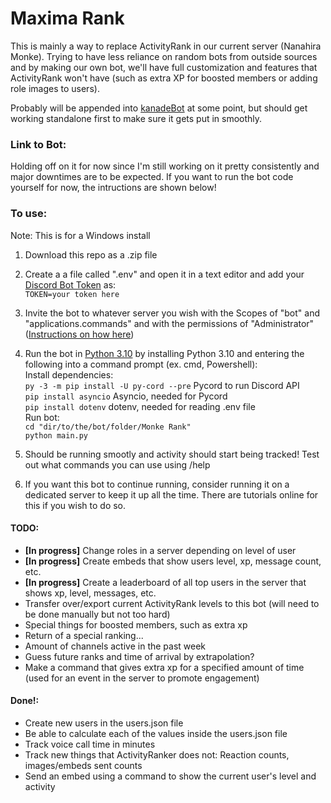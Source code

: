 # **Maxima Rank**

This is mainly a way to replace ActivityRank in our current server (Nanahira Monke). Trying to have less reliance on random bots from outside sources and by making our own bot, we'll have full customization and features that ActivityRank won't have (such as extra XP for boosted members or adding role images to users).

Probably will be appended into [kanadeBot](https://github.com/LEOIIDX/kanadeBot) at some point, but should get working standalone first to make sure it gets put in smoothly.

### **Link to Bot:**
Holding off on it for now since I'm still working on it pretty consistently and major downtimes are to be expected. If you want to run the bot code yourself for now, the intructions are shown below!

### **To use:**
Note: This is for a Windows install
1. Download this repo as a .zip file
2. Create a a file called ".env" and open it in a text editor and add your [Discord Bot Token](https://www.writebots.com/discord-bot-token/) as:</br>
`TOKEN=your token here`</br>
3. Invite the bot to whatever server you wish with the Scopes of "bot" and "applications.commands" and with the permissions of "Administrator" ([Instructions on how here](https://discordpy.readthedocs.io/en/stable/discord.html))
4. Run the bot in [Python 3.10](https://www.python.org/downloads/) by installing Python 3.10 and entering the following into a command prompt (ex. cmd, Powershell):</br>
Install dependencies:</br>
`py -3 -m pip install -U py-cord --pre` Pycord to run Discord API</br>
`pip install asyncio` Asyncio, needed for Pycord</br>
`pip install dotenv` dotenv, needed for reading .env file</br>
Run bot:</br>
`cd "dir/to/the/bot/folder/Monke Rank"`</br>
`python main.py`</br>

5. Should be running smootly and activity should start being tracked! Test out what commands you can use using /help
6. If you want this bot to continue running, consider running it on a dedicated server to keep it up all the time. There are tutorials online for this if you wish to do so.

#### **TODO:**
- **[In progress]** Change roles in a server depending on level of user 
- **[In progress]** Create embeds that show users level, xp, message count, etc. 
- **[In progress]** Create a leaderboard of all top users in the server that shows xp, level, messages, etc. 
- Transfer over/export current ActivityRank levels to this bot (will need to be done manually but not too hard)
- Special things for boosted members, such as extra xp
- Return of a special ranking...
- Amount of channels active in the past week
- Guess future ranks and time of arrival by extrapolation?
- Make a command that gives extra xp for a specified amount of time (used for an event in the server to promote engagement)

#### **Done!:**
- Create new users in the users.json file
- Be able to calculate each of the values inside the users.json file
- Track voice call time in minutes
- Track new things that ActivityRanker does not: Reaction counts, images/embeds sent counts
- Send an embed using a command to show the current user's level and activity
